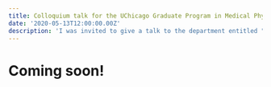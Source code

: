 ```yaml
---
title: Colloquium talk for the UChicago Graduate Program in Medical Physics
date: '2020-05-13T12:00:00.00Z'
description: 'I was invited to give a talk to the department entitled "Multi-modal validation of diffusion MRI tractography".'
---
```


# Coming soon!
